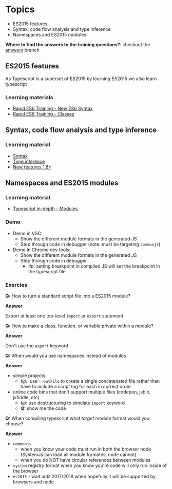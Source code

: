 # Topics

* ES2015 features
* Syntax, code flow analysis and type inference
* Namespaces and ES2015 modules

**Where to find the answers to the training questions?**: checkout the [answers](https://github.com/ccrowhurstram/ram-typescript-training/tree/answers) branch

## ES2015 features

As Typescript is a superset of ES2015 by learning ES2015 we also learn typescript

### Learning materials

* [Rapid ES6 Training - New ES6 Syntax](https://app.pluralsight.com/player?course=rapid-es6-training&author=mark-zamoyta&name=rapid-es6-training-m2&clip=0&mode=live)
* [Rapid ES6 Training - Classes](https://app.pluralsight.com/player?course=rapid-es6-training&author=mark-zamoyta&name=rapid-es6-training-m3&clip=3&mode=live)

## Syntax, code flow analysis and type inference

### Learning material

* [Syntax](src/syntax)
* [Type inference](src/type-inference)
* [New features 1.8+](https://www.youtube.com/watch?v=6wEVu_mkJjM#t=44m25s)


## Namespaces and ES2015 modules

### Learning material

* [Typescript in-depth - Modules](https://app.pluralsight.com/player?course=typescript-in-depth&author=brice-wilson&name=typescript-in-depth-m7&clip=0&mode=live)

### Demo

* Demo in VSC:
    * Show the different module formats in the generated JS
    * Step through code in debugger (note: must be targeting `commonjs`)
* Demo in Chrome dev tools:
    * Show the different module formats in the generated JS
    * Step through code in debugger
	    * *tip*: setting breakpoint in compiled JS will set the breakpoint in the typescript file

### Exercies

**Q:** How to turn a standard script file into a ES2015 module?

**Answer**

Export at least one top-level `import` or `export` statement

**Q:** How to make a class, function, or variable private within a module?

**Answer**

Don't use the `export` keyword

**Q:** When would you use namespaces instead of modules

**Answer**
* simple projects
	* *tip:*: use `--outFile` to create a single concatenated file rather than have to include a script tag for each in correct order
* online code bins  that don't support multiple files (codepen, jsbin, jsfiddle, etc)
	* *tip*: use destructuring to simulate `import` keyword
	* **Q:** show me the code

**Q:** When compiling typescript what *target* module format would you choose?

**Answer**

* `commonjs`
	* when you know your code must run in both the browser node (SystemJs can load all module formates, node cannot)
	* when you do NOT have circular references between modules
* `system` registry format when you know you're code will only run inside of the browser
* `es2015` - wait until 2017/2018 when hopefully it will be supported by browsers and node